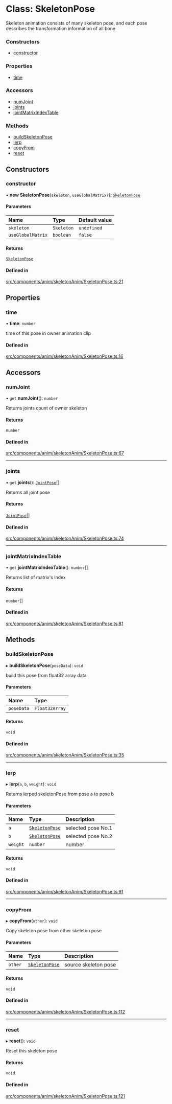 # Class: SkeletonPose

Skeleton animation consists of many skeleton pose, 
and each pose describes the transformation information of all bone

### Constructors

- [constructor](SkeletonPose.md#constructor)

### Properties

- [time](SkeletonPose.md#time)

### Accessors

- [numJoint](SkeletonPose.md#numjoint)
- [joints](SkeletonPose.md#joints)
- [jointMatrixIndexTable](SkeletonPose.md#jointmatrixindextable)

### Methods

- [buildSkeletonPose](SkeletonPose.md#buildskeletonpose)
- [lerp](SkeletonPose.md#lerp)
- [copyFrom](SkeletonPose.md#copyfrom)
- [reset](SkeletonPose.md#reset)

## Constructors

### constructor

• **new SkeletonPose**(`skeleton`, `useGlobalMatrix?`): [`SkeletonPose`](SkeletonPose.md)

#### Parameters

| Name | Type | Default value |
| :------ | :------ | :------ |
| `skeleton` | `Skeleton` | `undefined` |
| `useGlobalMatrix` | `boolean` | `false` |

#### Returns

[`SkeletonPose`](SkeletonPose.md)

#### Defined in

[src/components/anim/skeletonAnim/SkeletonPose.ts:21](https://github.com/Orillusion/orillusion/blob/main/src/components/anim/skeletonAnim/SkeletonPose.ts#L21)

## Properties

### time

• **time**: `number`

time of this pose in owner animation clip

#### Defined in

[src/components/anim/skeletonAnim/SkeletonPose.ts:16](https://github.com/Orillusion/orillusion/blob/main/src/components/anim/skeletonAnim/SkeletonPose.ts#L16)

## Accessors

### numJoint

• `get` **numJoint**(): `number`

Returns joints count of owner skeleton

#### Returns

`number`

#### Defined in

[src/components/anim/skeletonAnim/SkeletonPose.ts:67](https://github.com/Orillusion/orillusion/blob/main/src/components/anim/skeletonAnim/SkeletonPose.ts#L67)

___

### joints

• `get` **joints**(): [`JointPose`](JointPose.md)[]

Returns all joint pose

#### Returns

[`JointPose`](JointPose.md)[]

#### Defined in

[src/components/anim/skeletonAnim/SkeletonPose.ts:74](https://github.com/Orillusion/orillusion/blob/main/src/components/anim/skeletonAnim/SkeletonPose.ts#L74)

___

### jointMatrixIndexTable

• `get` **jointMatrixIndexTable**(): `number`[]

Returns list of matrix's index

#### Returns

`number`[]

#### Defined in

[src/components/anim/skeletonAnim/SkeletonPose.ts:81](https://github.com/Orillusion/orillusion/blob/main/src/components/anim/skeletonAnim/SkeletonPose.ts#L81)

## Methods

### buildSkeletonPose

▸ **buildSkeletonPose**(`poseData`): `void`

build this pose from float32 array data

#### Parameters

| Name | Type |
| :------ | :------ |
| `poseData` | `Float32Array` |

#### Returns

`void`

#### Defined in

[src/components/anim/skeletonAnim/SkeletonPose.ts:35](https://github.com/Orillusion/orillusion/blob/main/src/components/anim/skeletonAnim/SkeletonPose.ts#L35)

___

### lerp

▸ **lerp**(`a`, `b`, `weight`): `void`

Returns lerped skeletonPose from pose a to pose b

#### Parameters

| Name | Type | Description |
| :------ | :------ | :------ |
| `a` | [`SkeletonPose`](SkeletonPose.md) | selected pose No.1 |
| `b` | [`SkeletonPose`](SkeletonPose.md) | selected pose No.2 |
| `weight` | `number` | number |

#### Returns

`void`

#### Defined in

[src/components/anim/skeletonAnim/SkeletonPose.ts:91](https://github.com/Orillusion/orillusion/blob/main/src/components/anim/skeletonAnim/SkeletonPose.ts#L91)

___

### copyFrom

▸ **copyFrom**(`other`): `void`

Copy skeleton pose from other skeleton pose

#### Parameters

| Name | Type | Description |
| :------ | :------ | :------ |
| `other` | [`SkeletonPose`](SkeletonPose.md) | source skeleton pose |

#### Returns

`void`

#### Defined in

[src/components/anim/skeletonAnim/SkeletonPose.ts:112](https://github.com/Orillusion/orillusion/blob/main/src/components/anim/skeletonAnim/SkeletonPose.ts#L112)

___

### reset

▸ **reset**(): `void`

Reset this skeleton pose

#### Returns

`void`

#### Defined in

[src/components/anim/skeletonAnim/SkeletonPose.ts:121](https://github.com/Orillusion/orillusion/blob/main/src/components/anim/skeletonAnim/SkeletonPose.ts#L121)
